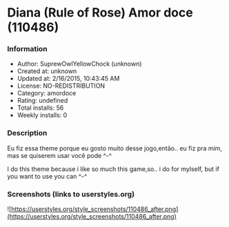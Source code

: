 # Diana (Rule of Rose) Amor doce (110486)

### Information
- Author: SuprewOwlYellowChock (unknown)
- Created at: unknown
- Updated at: 2/16/2015, 10:43:45 AM
- License: NO-REDISTRIBUTION
- Category: amordoce
- Rating: undefined
- Total installs: 56
- Weekly installs: 0


### Description
Eu fiz essa theme porque eu gosto muito desse jogo,então.. eu fiz pra mim, mas se quiserem usar você pode ^-^

I do this theme because i like so much this game,so.. i do for mylself, but if you want to use you can ^-^


### Screenshots (links to userstyles.org)
![https://userstyles.org/style_screenshots/110486_after.png](https://userstyles.org/style_screenshots/110486_after.png)


